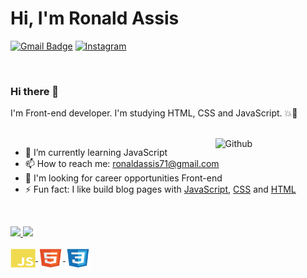 # Hi, I'm Ronald Assis

[![Gmail Badge](https://img.shields.io/badge/-ronaldassis71@gmail.com-c14438?style=flat-square&logo=Gmail&logoColor=white&link=mailto:ronaldassis71@gmail.com)](mailto:ronaldassis71@gmail.com)
[![Instagram](https://img.shields.io/badge/-ronald_assis.s-c13584?style=flat&labelColor=c13584&logo=instagram&logoColor=white)](https://www.instagram.com/ronald_assis.s/)

&nbsp;

### Hi there 👋

<p>I'm Front-end developer. I'm studying HTML, CSS and JavaScript. 💥🚀</p>


<br>

 <img width="35%"  align="right" alt="Github" src="https://raw.githubusercontent.com/onimur/.github/master/.resources/git-header.svg" />

- 🌱 I’m currently learning JavaScript
- 📫 How to reach me: ronaldassis71@gmail.com
- 🚀 I'm looking for career opportunities Front-end
- ⚡ Fun fact: I like build blog pages with [JavaScript](https://github.com/topics/javascript), [CSS](https://github.com/topics/css) and [HTML](https://github.com/topics/html)

<!--


<img width="55%" align="right" alt="Github" src="https://raw.githubusercontent.com/onimur/.github/master/.resources/git-header.svg" />

Here are some ideas to get you started:

- 🔭 I’m currently working on ...
- 🌱 I’m currently learning ...
- 👯 I’m looking to collaborate on ...
- 🤔 I’m looking for help with ...
- 💬 Ask me about ...
- 📫 How to reach me: ...
- 😄 Pronouns: ...
- ⚡ Fun fact: ...
-->



&nbsp;

<div>
  <a href="https://github.com/ronald-assis">
  <img height="140em" margin-right="5px" src="https://github-readme-stats.vercel.app/api?username=ronald-assis&show_icons=true&theme=dracula&include_all_commits=true&count_private=true"/>
  <img height="140em" src="https://github-readme-stats.vercel.app/api/top-langs/?username=ronald-assis&layout=compact&langs_count=16&theme=dracula"/>
</div>

<div style="display: inline_block"><br>
  <img align="center" alt="Ronald-Js" height="30" width="40" src="https://raw.githubusercontent.com/devicons/devicon/master/icons/javascript/javascript-plain.svg">
  <img align="center" alt="Ronald-HTML" height="30" width="40" src="https://raw.githubusercontent.com/devicons/devicon/master/icons/html5/html5-original.svg">
  <img align="center" alt="Ronald-CSS" height="30" width="40" src="https://raw.githubusercontent.com/devicons/devicon/master/icons/css3/css3-original.svg">
</div>
